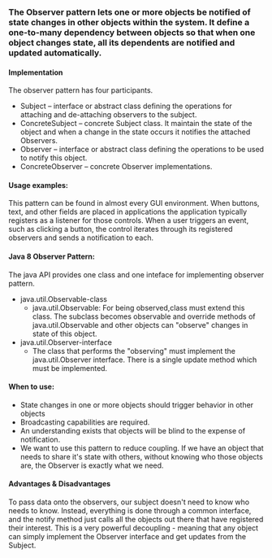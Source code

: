 ### The Observer pattern lets one or more objects be notified of state changes in other objects within the system. It define a one-to-many dependency between objects so that when one object changes state, all its dependents are notified and updated automatically.


#### Implementation
The observer pattern has four participants.
 * Subject – interface or abstract class defining the operations for attaching and de-attaching observers to the subject.
 * ConcreteSubject – concrete Subject class. It maintain the state of the object and when a change in the state occurs it notifies the attached Observers.
 * Observer – interface or abstract class defining the operations to be used to notify this object.
 * ConcreteObserver – concrete Observer implementations.


#### Usage examples: 
This pattern can be found in almost every GUI environment. When buttons, text, and other fields are placed in applications the application typically registers as a listener for those controls. When a user triggers an event, such as clicking a button, the control iterates through its registered observers and sends a notification to each.

#### Java 8 Observer Pattern: 
The java API provides one class and one inteface for implementing observer pattern.
 * java.util.Observable-class
 	* java.util.Observable: For being observed,class must extend this class. The subclass becomes observable and override methods of  java.util.Observable and other objects can "observe" changes in state of this object.
 * java.util.Observer-interface
 	* The class that performs the "observing" must implement the java.util.Observer interface. There is a single update method which must be implemented.


#### When to use:
 * State changes in one or more objects should trigger behavior in other objects
 * Broadcasting capabilities are required.
 * An understanding exists that objects will be blind to the expense of notification.
 * We want to use this pattern to reduce coupling. If we have an object that needs to share it's state with others, without knowing who those objects are, the Observer is exactly what we need.


#### Advantages & Disadvantages
To pass data onto the observers, our subject doesn't need to know who needs to know. Instead, everything is done through a common interface, and the notify method just calls all the objects out there that have registered their interest. This is a very powerful decoupling - meaning that any object can simply implement the Observer interface and get updates from the Subject.
